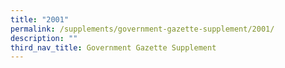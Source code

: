 ```yaml
---
title: "2001"
permalink: /supplements/government-gazette-supplement/2001/
description: ""
third_nav_title: Government Gazette Supplement
---
```

